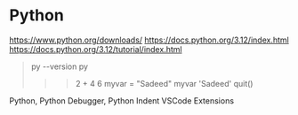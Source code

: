 # Python

https://www.python.org/downloads/
https://docs.python.org/3.12/index.html
https://docs.python.org/3.12/tutorial/index.html

> py --version
> py
>>> 2 + 4
6
>>> myvar = "Sadeed"
>>> myvar
'Sadeed'
>>> quit()

Python, Python Debugger, Python Indent VSCode Extensions

